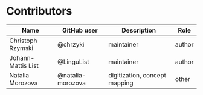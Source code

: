 # Contributors

Name               | GitHub user       | Description                   | Role
---                | ---               | ---                           | ---
Christoph Rzymski  | @chrzyki          | maintainer                    | author
Johann-Mattis List | @LinguList        | maintainer                    | author
Natalia Morozova   | @natalia-morozova | digitization, concept mapping | other
